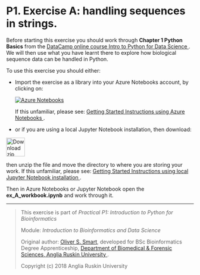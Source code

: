 # P1. Exercise A: handling sequences in strings.

Before starting this exercise you should work through
**Chapter 1 Python Basics** from the
[DataCamp online course Intro to Python for Data Science
](https://www.datacamp.com/courses/intro-to-python-for-data-science). 
We will then use what you have learnt there to explore how biological 
sequence data can be handled in Python.

To use this exercise you should either:

* Import the exercise as a library into your Azure Notebooks account,
  by clicking on: 

  [![Azure Notebooks](https://notebooks.azure.com/launch.png)
  ](https://notebooks.azure.com/import/gh/ARU-Bioinformatics/ibdsA-ex-A/)

  If this unfamiliar, please see: 
  [Getting Started Instructions using Azure Notebooks
  ](https://github.com/ARU-Bioinformatics/ibdsA-intro#getting-started-instructions-using-azure-notebooks).

* or if you are using a local Jupyter Notebook installation, then 
  download:

[<img src="images/download_zip.png" alt="Download zip" width="50px"/>
](https://github.com/ARU-Bioinformatics/ibdsA-ex-A/archive/master.zip)

  then unzip the file and move the directory to where you are storing your work.
  If this unfamiliar, please see: 
  [Getting Started Instructions using local Jupyter Notebook installation
  ](https://github.com/ARU-Bioinformatics/ibdsA-intro#getting-started-instructions-using-local-jupyter-notebook-installation).

Then in Azure Notebooks or Jupyter Notebook open the **ex_A_workbook.ipynb** and work through it.

-------------------------

> This exercise is part of 
> *Practical P1: Introduction to Python for Bioinformatics*
>
> Module:
>  *Introduction to Bioinformatics and Data Science* 
>
> Original author: [Oliver S. Smart](https://www.linkedin.com/in/osmart/),
> developed for BSc Bioinformatics Degree Apprenticeship,
>  [Department of Biomedical & Forensic Sciences,
>  Anglia Ruskin University
>  ](https://www.anglia.ac.uk/science-and-technology/about/biomedical-and-forensic-science).
>
> Copyright (c) 2018 Anglia Ruskin University

